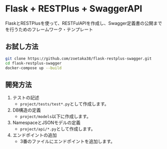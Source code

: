 # Flask + RESTPlus + SwaggerAPI

FlaskとRESTPlusを使って、RESTFulAPIを作成し、Swagger定義書の公開までを行うためのフレームワーク・テンプレート

## お試し方法

```bash
git clone https://github.com/zoetaka38/flask-restplus-swagger.git
cd flask-restplus-swagger
docker-compose up --build
```

## 開発方法

1. テストの記述
    * `project/tests/test*.py`として作成します。
2. DB構造の定義
    * `project/models`以下に作成します。
3. NamespaceとJSONモデルの定義
    * `project/api/*.py`として作成します。
4. エンドポイントの追加
    * 3番のファイルにエンドポイントを追加します。


